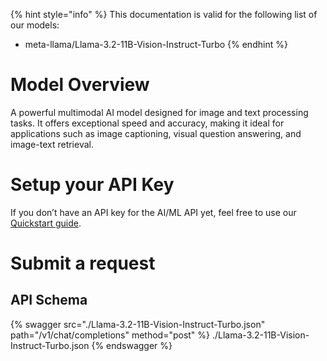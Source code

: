 [#references:start]: <> ({ "template": "openapi" })
{% hint style="info" %}
This documentation is valid for the following list of our models:
* meta-llama/Llama-3.2-11B-Vision-Instruct-Turbo
{% endhint %}

# Model Overview
A powerful multimodal AI model designed for image and text processing tasks. It offers exceptional speed and accuracy, making it ideal for applications such as image captioning, visual question answering, and image-text retrieval.

# Setup your API Key
If you don’t have an API key for the AI/ML API yet, feel free to use our [Quickstart guide](https://docs.aimlapi.com/quickstart/setting-up).

# Submit a request
## API Schema
{% swagger src="./Llama-3.2-11B-Vision-Instruct-Turbo.json" path="/v1/chat/completions" method="post" %}
./Llama-3.2-11B-Vision-Instruct-Turbo.json
{% endswagger %}


[#references:end]: <> ({})